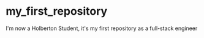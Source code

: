 # my_first_repository
I'm now a Holberton Student, it's my first repository as a full-stack engineer